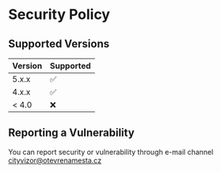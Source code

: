 # Security Policy

## Supported Versions


| Version | Supported          |
| ------- | ------------------ |
| 5.x.x   | :white_check_mark: |
| 4.x.x   | :white_check_mark: |
| < 4.0   | :x:                |

## Reporting a Vulnerability

You can report security or vulnerability through e-mail channel cityvizor@otevrenamesta.cz
